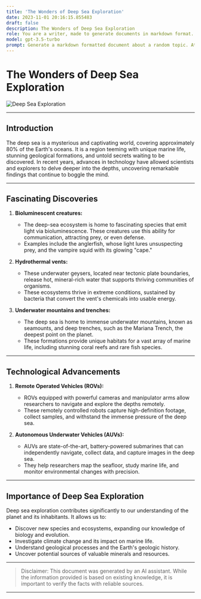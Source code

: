 ```yaml
---
title: 'The Wonders of Deep Sea Exploration'
date: 2023-11-01 20:16:15.855483
draft: false
description: The Wonders of Deep Sea Exploration
role: You are a writer, made to generate documents in markdown format. It is very important that all of the documents you generate are in valid markdown format.
model: gpt-3.5-turbo
prompt: Generate a markdown formatted document about a random topic. At the bottom, include a disclaimer explaining that the document was generated by you. The first line of the document should be the title. Make sure that the entire document is in proper markdown format, using a mix of various tags to make the document visually appealing.
---
```


# The Wonders of Deep Sea Exploration

![Deep Sea Exploration](https://www.example.com/deepsea.jpg)

---

## Introduction

The deep sea is a mysterious and captivating world, covering approximately 80% of the Earth's oceans. It is a region teeming with unique marine life, stunning geological formations, and untold secrets waiting to be discovered. In recent years, advances in technology have allowed scientists and explorers to delve deeper into the depths, uncovering remarkable findings that continue to boggle the mind.

---

## Fascinating Discoveries

1. **Bioluminescent creatures:**
   - The deep-sea ecosystem is home to fascinating species that emit light via bioluminescence. These creatures use this ability for communication, attracting prey, or even defense.
   - Examples include the anglerfish, whose light lures unsuspecting prey, and the vampire squid with its glowing "cape."

2. **Hydrothermal vents:**
   - These underwater geysers, located near tectonic plate boundaries, release hot, mineral-rich water that supports thriving communities of organisms.
   - These ecosystems thrive in extreme conditions, sustained by bacteria that convert the vent's chemicals into usable energy.

3. **Underwater mountains and trenches:**
   - The deep sea is home to immense underwater mountains, known as seamounts, and deep trenches, such as the Mariana Trench, the deepest point on the planet.
   - These formations provide unique habitats for a vast array of marine life, including stunning coral reefs and rare fish species.

---

## Technological Advancements

1. **Remote Operated Vehicles (ROVs):**
   - ROVs equipped with powerful cameras and manipulator arms allow researchers to navigate and explore the depths remotely.
   - These remotely controlled robots capture high-definition footage, collect samples, and withstand the immense pressure of the deep sea.

2. **Autonomous Underwater Vehicles (AUVs):**
   - AUVs are state-of-the-art, battery-powered submarines that can independently navigate, collect data, and capture images in the deep sea.
   - They help researchers map the seafloor, study marine life, and monitor environmental changes with precision.

---

## Importance of Deep Sea Exploration

Deep sea exploration contributes significantly to our understanding of the planet and its inhabitants. It allows us to:

- Discover new species and ecosystems, expanding our knowledge of biology and evolution.
- Investigate climate change and its impact on marine life.
- Understand geological processes and the Earth's geologic history.
- Uncover potential sources of valuable minerals and resources.

---

> Disclaimer: This document was generated by an AI assistant. While the information provided is based on existing knowledge, it is important to verify the facts with reliable sources.

---